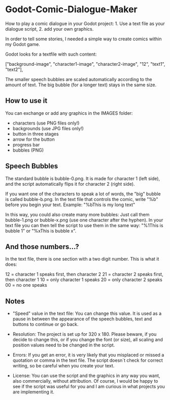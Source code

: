 # Godot-Comic-Dialogue-Maker
How to play a comic dialogue in your Godot project: 1. Use a text file as your dialogue script, 2. add your own graphics.

In order to tell some stories, I needed a simple way to create comics within my Godot game. 

Godot looks for a textfile with such content:

["background-image", "character1-image", "character2-image", "12", "text1", "text2"],

The smaller speech bubbles are scaled automatically according to the amount of text. 
The big bubble (for a longer text) stays in the same size.


How to use it
------------------

You can exchange or add any graphics in the IMAGES folder:

- characters (use PNG files only!)
- backgrounds (use JPG files only!)
- button in three stages
- arrow for the button
- progress bar
- bubbles (PNG)


Speech Bubbles
--------------

The standard bubble is bubble-0.png. It is made for character 1 (left side), and the script automatically flips it for character 2 (right side).	

If you want one of the characters to speak a lot of words, the "big" bubble is called bubble-b.png. In the text file that controls the comic, write "%b" before you begin your text. Example: "%bThis is my long text"

In this way, you could also create many more bubbles: Just call them bubble-1.png or bubble-x.png (use one character after the hyphen). In your text file you can then tell the script to use them in the same way: "%1This is bubble 1" or "%xThis is bubble x".


And those numbers...?
----------------------------
In the text file, there is one section with a two digit number. This is what it does:

12 = character 1 speaks first, then character 2
21 = character 2 speaks first, then character 1
10 = only character 1 speaks 
20 = only character 2 speaks 
00 = no one speaks


Notes
------------
* "Speed" value in the text file: You can change this value. It is used as a pause in between the appearance of the speech bubbles, text and buttons to continue or go back.

* Resolution: The project is set up for 320 x 180. Please beware, if you decide to change this, or if you change the font (or size), all scaling and position values need to be changed in the script.

* Errors: If you get an error, it is very likely that you misplaced or missed a quotation or comma in the text file. The script doesn´t check for correct writing, so be careful when you create your text.

* License: You can use the script and the graphics in any way you want, also commercially, without attribution. 
Of course, I would be happy to see if the script was useful for you and I am curious in what projects you are implementing it. 

